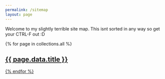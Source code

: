 ```yaml
---
permalink: /sitemap
layout: page
---
```


Welcome to my slightly terrible site map. This isnt sorted in any way so get your CTRL-F out :D

{% for page in collections.all %}
<h2><a href="{{ page.url }}">{{ page.data.title }}</h2>
{% endfor %}